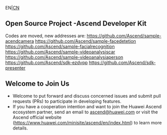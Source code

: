 EN|[CN](README_cn.md)
## Open Source Project -Ascend Developer Kit

Codes are moved, new addresses are:
https://github.com/Ascend/sample-acendcamera
https://github.com/Ascend/sample-facedetetion
https://github.com/Ascend/sample-facialrecognition
https://github.com/Ascend/sample-videoanalysiscar
https://github.com/Ascend/sample-videoanalysiaperson
https://github.com/Ascend/sdk-ezdvpp
https://github.com/Ascend/sdk-presenter

## Welcome to Join Us
* Welcome to put forward and discuss concerned issues and submit pull requests (PRs) to participate in developing features.
* If you have a cooperation intention and want to join the Huawei Ascend ecosystem partner, send an email to ascend@huawei.com or visit the Ascend official website (https://www.huawei.com/minisite/ascend/en/index.html) to learn more details.
